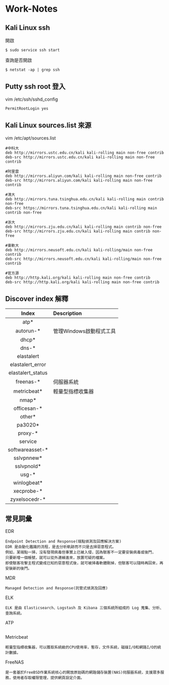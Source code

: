 # Work-Notes
## Kali Linux ssh
開啟
```
$ sudo service ssh start
```
查詢是否開啟
```
$ netstat -ap | grep ssh
```

## Putty ssh root 登入
vim /etc/ssh/sshd_config
```
PermitRootLogin yes
```

## Kali Linux sources.list 來源
vim /etc/apt/sources.list
```
#中科大
deb http://mirrors.ustc.edu.cn/kali kali-rolling main non-free contrib
deb-src http://mirrors.ustc.edu.cn/kali kali-rolling main non-free contrib

#阿里雲
deb http://mirrors.aliyun.com/kali kali-rolling main non-free contrib
deb-src http://mirrors.aliyun.com/kali kali-rolling main non-free contrib

#清大
deb http://mirrors.tuna.tsinghua.edu.cn/kali kali-rolling main contrib non-free
deb-src https://mirrors.tuna.tsinghua.edu.cn/kali kali-rolling main contrib non-free

#浙大
deb http://mirrors.zju.edu.cn/kali kali-rolling main contrib non-free
deb-src http://mirrors.zju.edu.cn/kali kali-rolling main contrib non-free

#東軟大
deb http://mirrors.neusoft.edu.cn/kali kali-rolling/main non-free contrib
deb-src http://mirrors.neusoft.edu.cn/kali kali-rolling/main non-free contrib

#官方源
deb http://http.kali.org/kali kali-rolling main non-free contrib
deb-src http://http.kali.org/kali kali-rolling main non-free contrib
```

## Discover index 解釋

|Index|Description|
|:----:|:----|
|atp* ||
|autorun-* |管理Windows啟動程式工具|
|dhcp* ||
|dns-* ||
|elastalert ||
|elastalert_error ||
|elastalert_status ||
|freenas-* |伺服器系統|
|metricbeat* |輕量型指標收集器|
|nmap* ||
|officesan-* ||
|other* ||
|pa3020* ||
|proxy-* ||
|service ||
|softwareasset-* ||
|sslvpnnew* ||
|sslvpnold* ||
|usg-* ||
|winlogbeat*||
|xecprobe-* ||
|zyxelsocedr-* ||

## 常見詞彙
EDR
```
Endpoint Detection and Response(端點偵測及回應解決方案)
EDR 是自動化鑑識的流程，是去分析軌跡而不只是去掃惡意程式。
例如，某端點一掃，沒有發現病毒但事實上已被入侵，因為駭客不一定要安裝病毒或後門，
只要新增一個帳號，就可以從外連線進來，放置可疑的檔案。
即使駭客攻擊主程式變成已知的惡意程式後，就可被掃毒軟體刪掉，但駭客可以隨時再回來，再安裝新的後門。
```

MDR
```
Managed Detection and Response(託管式偵測及回應)

```

ELK
```
ELK 是由 Elasticsearch、Logstash 及 Kibana 三個系統所組成的 Log 蒐集、分析、查詢系統。
```

ATP
```

```

Metricbeat
```
輕量型指標收集器，可以獲取系統級的CPU使用率，暫存，文件系統，磁碟I/O和網路I/O的統計數據。
```

FreeNAS
```
是一套基於FreeBSD作業系統核心的開放原始碼的網路儲存裝置(NAS)伺服器系統，支援眾多服務，使用者存取權限管理，提供網頁設定介面。
```

